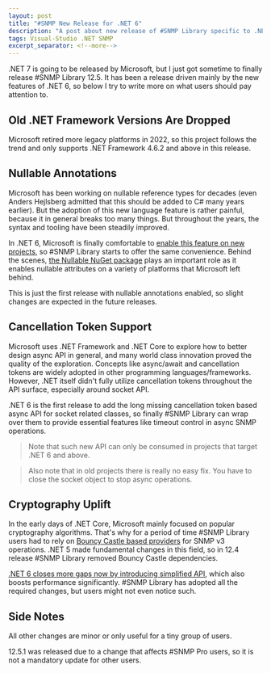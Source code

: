 ```yaml
---
layout: post
title: "#SNMP New Release for .NET 6"
description: "A post about new release of #SNMP Library specific to .NET 6."
tags: Visual-Studio .NET SNMP
excerpt_separator: <!--more-->
---
```


.NET 7 is going to be released by Microsoft, but I just got sometime to finally release #SNMP Library 12.5. It has been a release driven mainly by the new features of .NET 6, so below I try to write more on what users should pay attention to.

<!--more-->

## Old .NET Framework Versions Are Dropped
Microsoft retired more legacy platforms in 2022, so this project follows the trend and only supports .NET Framework 4.6.2 and above in this release.

## Nullable Annotations
Microsoft has been working on nullable reference types for decades (even Anders Hejlsberg admitted that this should be added to C# many years earlier). But the adoption of this new language feature is rather painful, because it in general breaks too many things. But throughout the years, the syntax and tooling have been steadily improved.

In .NET 6, Microsoft is finally comfortable to [enable this feature on new projects](https://learn.microsoft.com/dotnet/csharp/nullable-references), so #SNMP Library starts to offer the same convenience. Behind the scenes, [the Nullable NuGet package](https://github.com/manuelroemer/Nullable) plays an important role as it enables nullable attributes on a variety of platforms that Microsoft left behind.

This is just the first release with nullable annotations enabled, so slight changes are expected in the future releases.

## Cancellation Token Support
Microsoft uses .NET Framework and .NET Core to explore how to better design async API in general, and many world class innovation proved the quality of the exploration. Concepts like async/await and cancellation tokens are widely adopted in other programming languages/frameworks. However, .NET itself didn't fully utilize cancellation tokens throughout the API surface, especially around socket API.

.NET 6 is the first release to add the long missing cancellation token based async API for socket related classes, so finally #SNMP Library can wrap over them to provide essential features like timeout control in async SNMP operations.

> Note that such new API can only be consumed in projects that target .NET 6 and above.

> Also note that in old projects there is really no easy fix. You have to close the socket object to stop async operations.

## Cryptography Uplift
In the early days of .NET Core, Microsoft mainly focused on popular cryptography algorithms. That's why for a period of time #SNMP Library users had to rely on [Bouncy Castle based providers](https://docs.sharpsnmp.com/tutorials/aes.html) for SNMP v3 operations. .NET 5 made fundamental changes in this field, so in 12.4 release #SNMP Library removed Bouncy Castle dependencies.

[.NET 6 closes more gaps now by introducing simplified API](https://devblogs.microsoft.com/dotnet/performance-improvements-in-net-6/#cryptography), which also boosts performance significantly. #SNMP Library has adopted all the required changes, but users might not even notice such.

## Side Notes
All other changes are minor or only useful for a tiny group of users.

12.5.1 was released due to a change that affects #SNMP Pro users, so it is not a mandatory update for other users.
